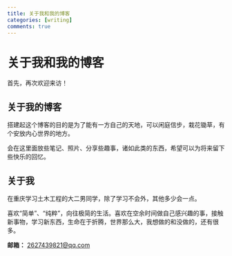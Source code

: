 ```yaml
---
title: 关于我和我的博客
categories: [writing]
comments: true
---
```


# 关于我和我的博客

首先，再次欢迎来访！

## 关于我的博客

搭建起这个博客的目的是为了能有一方自己的天地，可以闲庭信步，栽花锄草，有个安放内心世界的地方。

会在这里面放些笔记、照片、分享些趣事，诸如此类的东西，希望可以为将来留下些快乐的回忆。

## 关于我

在重庆学习土木工程的大二男同学，除了学习不会外，其他多少会一点。

喜欢“简单”、“纯粹”，向往极简的生活。喜欢在空余时间做自己感兴趣的事，接触新事物，学习新东西，生命在于折腾，世界那么大，我想做的和没做的，还有很多。

**邮箱：** 2627439821@qq.com
